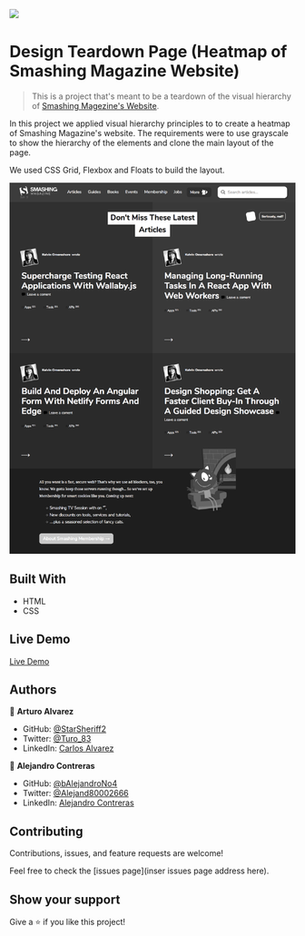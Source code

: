 ![](https://img.shields.io/badge/Microverse-blueviolet)

# Design Teardown Page (Heatmap of Smashing Magazine Website)

> This is a project that's meant to be a teardown of the visual hierarchy of [Smashing Magezine's Website](https://www.smashingmagazine.com/).

In this project we applied visual hierarchy principles to to create a heatmap of Smashing Magazine's website. The requirements were to use grayscale to show the hierarchy of the elements and clone the main layout of the page.

We used CSS Grid, Flexbox and Floats to build the layout.

![screenshot](./assets/README/webpageScreenshot.png)

## Built With

- HTML
- CSS

## Live Demo

[Live Demo](https://starsheriff2.github.io/Design-Teardown-heatmap/)

## Authors

👤 **Arturo Alvarez**

- GitHub: [@StarSheriff2](https://github.com/StarSheriff2)
- Twitter: [@Turo_83](https://twitter.com/Turo_83)
- LinkedIn: [Carlos Alvarez](https://www.linkedin.com/in/carlosalvarezveroy/)

👤 **Alejandro Contreras**

- GitHub: [@bAlejandroNo4](https://github.com/AlejandroNo4)
- Twitter: [@Alejand80002666](https://twitter.com/Alejand80002666)
- LinkedIn: [Alejandro Contreras](https://www.linkedin.com/in/alejandro-contreras-rodriguez-b524821b5/)

## Contributing

Contributions, issues, and feature requests are welcome!

Feel free to check the [issues page](inser issues page address here).

## Show your support

Give a ⭐️ if you like this project!

